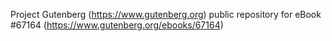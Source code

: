 Project Gutenberg (https://www.gutenberg.org) public repository for
eBook #67164 (https://www.gutenberg.org/ebooks/67164)
